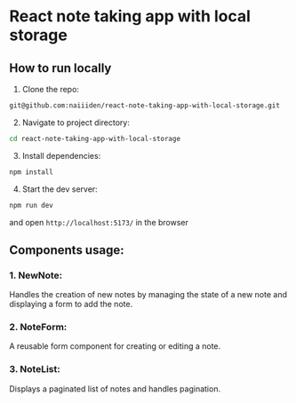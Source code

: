 # React note taking app with local storage

## How to run locally
1. Clone the repo:
```sh
git@github.com:naiiiden/react-note-taking-app-with-local-storage.git
```

2. Navigate to project directory:
```sh
cd react-note-taking-app-with-local-storage
``` 

3. Install dependencies:
```sh
npm install
```

4. Start the dev server:
```sh
npm run dev
```

and open `http://localhost:5173/` in the browser

## Components usage:
### 1. NewNote:
Handles the creation of new notes by managing the state of a new note and displaying a form to add the note.

### 2. NoteForm:
A reusable form component for creating or editing a note.

### 3. NoteList:
Displays a paginated list of notes and handles pagination.